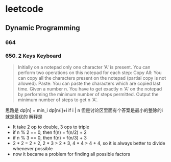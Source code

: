 # leetcode

## Dynamic Programming

### 664

### 650. 2 Keys Keyboard
> Initially on a notepad only one character 'A' is present. You can perform two operations on this notepad  for each step:
> Copy All: You can copy all the characters present on the notepad (partial copy is not allowed).
> Paste: You can paste the characters which are copied last time.
> Given a number n. You have to get exactly n 'A' on the notepad by performing the minimum number of steps permitted. Output the minimum number of steps to get n 'A'.

思路是 dp[n] = min_i dp[n/i]+i if i | n
但是讨论区里面有个答案是最小的整除的i就是最优的
解释是
- It take 2 op to double, 3 ops to triple
- if n % 2 == 0, then f(n) = f(n/2) + 2
- if n % 3 == 0, then f(n) = f(n/3) + 3
- 2 * 2 = 2 + 2, 2 * 3 > 2 + 3, 4 * 4 > 4 + 4, so it is always better to divide whenever possible
- now it became a problem for finding all possible factors


